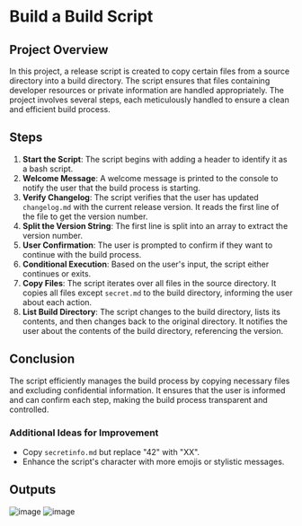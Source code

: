 # Build a Build Script

## Project Overview

In this project, a release script is created to copy certain files from a source directory into a build directory. The script ensures that files containing developer resources or private information are handled appropriately. The project involves several steps, each meticulously handled to ensure a clean and efficient build process.

## Steps

1. **Start the Script**: The script begins with adding a header to identify it as a bash script.
2. **Welcome Message**: A welcome message is printed to the console to notify the user that the build process is starting.
3. **Verify Changelog**: The script verifies that the user has updated `changelog.md` with the current release version. It reads the first line of the file to get the version number.
4. **Split the Version String**: The first line is split into an array to extract the version number.
5. **User Confirmation**: The user is prompted to confirm if they want to continue with the build process.
6. **Conditional Execution**: Based on the user's input, the script either continues or exits.
7. **Copy Files**: The script iterates over all files in the source directory. It copies all files except `secret.md` to the build directory, informing the user about each action.
8. **List Build Directory**: The script changes to the build directory, lists its contents, and then changes back to the original directory. It notifies the user about the contents of the build directory, referencing the version.

## Conclusion
The script efficiently manages the build process by copying necessary files and excluding confidential information. It ensures that the user is informed and can confirm each step, making the build process transparent and controlled.

### Additional Ideas for Improvement
- Copy `secretinfo.md` but replace "42" with "XX".
- Enhance the script's character with more emojis or stylistic messages.

## Outputs

![image](https://github.com/user-attachments/assets/b5c18a7d-8ec8-457d-a030-438cf85183ea)
![image](https://github.com/user-attachments/assets/4d3feb2f-4af8-463c-8a25-b99c4ab85af3)


